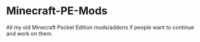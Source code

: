 # Minecraft-PE-Mods
All my old Minecraft Pocket Edition mods/addons if people want to continue and work on them.
